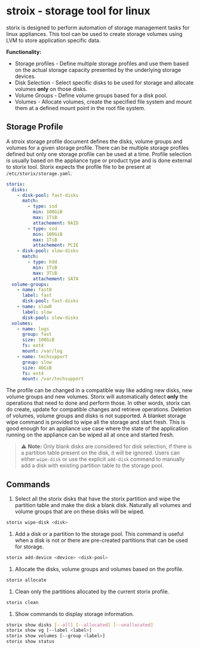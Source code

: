 # stroix - storage tool for linux

storix is designed to perform automation of storage management tasks for linux
appliances. This tool can be used to create storage volumes using LVM to store
application specific data.

__Functionality:__

* Storage profiles - Define multiple storage profiles and use them based on the
actual storage capacity presented by the underlying storage devices.
* Disk Selection - Select specific disks to be used for storage and allocate
volumes __only__ on those disks.
* Volume Groups - Define volume groups based for a disk pool.
* Volumes - Allocate volumes, create the specified file system and mount them
at a defined mount point in the root file system.

## Storage Profile

A stroix storage profile document defines the disks, volume groups and volumes
for a given storage profile. There can be multiple storage profiles defined but
only one storage profile can be used at a time. Profile selection is usually
based on the appliance type or product type and is done external to storix tool.
Storix expects the profile file to be present at `/etc/storix/storage.yaml`.

```yaml
storix:
  disks:
    - disk-pool: fast-disks
      match:
        - type: ssd
          min: 100GiB
          max: 1TiB
          attachement: RAID
        - type: ssd
          min: 100GiB
          max: 1TiB
          attachement: PCIE
    - disk-pool: slow-disks
      match:
        - type: hdd
          min: 1TiB
          max: 3TiB
          attachement: SATA
  volume-groups:
    - name: fast0
      label: fast
      disk-pool: fast-disks
    - name: slow0
      label: slow
      disk-pool: slow-disks
  volumes:
    - name: logs
      group: fast
      size: 100GiB
      fs: ext4
      mount: /var/log
    - name: techsupport
      group: slow
      size: 40GiB
      fs: ext4
      mount: /var/techsupport
```

The profile can be changed in a compatible way like adding new disks, new
volume groups and new volumes. Storix will automatically detect __only__ the
operations that need to done and perform those. In other words, storix can do
create, update for compatible changes and retrieve operations. Deletion of
volumes, volume groups and disks is not supported. A blanket storage wipe
command is provided to wipe all the storage and start fresh. This is good
enough for an appliance use case where the state of the application running
on the appliance can be wiped all at once and started fresh.

> :warning: __Note:__ Only blank disks are considered for disk selection, if
there is a partition table present on the disk, it will be ignored. Users can
either `wipe-disk` or use the explicit `add-disk` command to manually add
a disk with existing partition table to the storage pool.

## Commands

1. Select all the storix disks that have the storix partition and wipe the
partition table and make the disk a blank disk. Naturally all volumes and
volume groups that are on these disks will be wiped.

```bash
storix wipe-disk <disk>
```

1. Add a disk or a partition to the storage pool. This command is useful when
a disk is not or there are pre-created partitions that can be used for storage.

```bash
storix add-device <device> <disk-pool>
```

1. Allocate the disks, volume groups and volumes based on the profile.

```bash
storix allocate
```

1. Clean only the partitions allocated by the current storix profile.

```bash
storix clean
```

1. Show commands to display storage information.

```bash
storix show disks [--all] [--allocated] [--unallocated]
storix show vg [--label <label>]
storix show volumes [--group <label>]
storix show status
```
